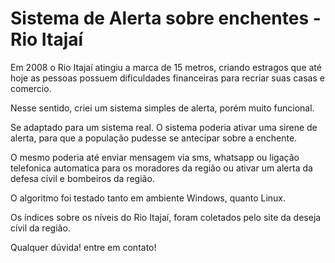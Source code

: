 # Sistema de Alerta sobre enchentes - Rio Itajaí

Em 2008 o Rio Itajaí atingiu a marca de 15 metros, criando estragos que até hoje as pessoas possuem dificuldades financeiras para recriar suas casas e comercio.

Nesse sentido, criei um sistema simples de alerta, porém muito funcional.

Se adaptado para um sistema real. O sistema poderia ativar uma sirene de alerta, para que a população pudesse se antecipar sobre a enchente.

O mesmo poderia até enviar mensagem via sms, whatsapp ou ligação telefonica automatica para os moradores da região ou ativar um alerta da defesa cívil e bombeiros da região.

O algoritmo foi testado tanto em ambiente Windows, quanto Linux.

Os índices sobre os níveis do Rio Itajaí, foram coletados pelo site da deseja cívil da região.

Qualquer dúvida! entre em contato!




